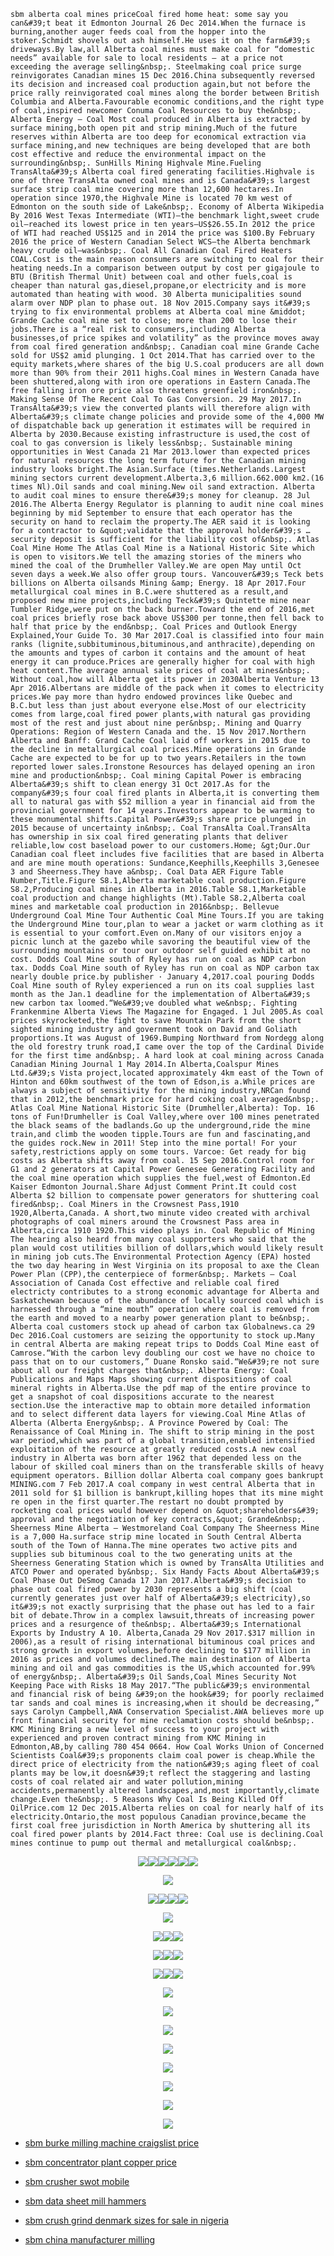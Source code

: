 
```
sbm alberta coal mines priceCoal fired home heat: some say you can&#39;t beat it Edmonton Journal 26 Dec 2014.When the furnace is burning,another auger feeds coal from the hopper into the stoker.Schmidt shovels out ash himself.He uses it on the farm&#39;s driveways.By law,all Alberta coal mines must make coal for “domestic needs” available for sale to local residents — at a price not exceeding the average selling&nbsp;. Steelmaking coal price surge reinvigorates Canadian mines 15 Dec 2016.China subsequently reversed its decision and increased coal production again,but not before the price rally reinvigorated coal mines along the border between British Columbia and Alberta.Favourable economic conditions,and the right type of coal,inspired newcomer Conuma Coal Resources to buy the&nbsp;. Alberta Energy — Coal Most coal produced in Alberta is extracted by surface mining,both open pit and strip mining.Much of the future reserves within Alberta are too deep for economical extraction via surface mining,and new techniques are being developed that are both cost effective and reduce the environmental impact on the surrounding&nbsp;. SunHills Mining Highvale Mine.Fueling TransAlta&#39;s Alberta coal fired generating facilities.Highvale is one of three TransAlta owned coal mines and is Canada&#39;s largest surface strip coal mine covering more than 12,600 hectares.In operation since 1970,the Highvale Mine is located 70 km west of Edmonton on the south side of Lake&nbsp;. Economy of Alberta Wikipedia By 2016 West Texas Intermediate (WTI)—the benchmark light,sweet crude oil—reached its lowest price in ten years—US$26.55.In 2012 the price of WTI had reached US$125 and in 2014 the price was $100.By February 2016 the price of Western Canadian Select WCS—the Alberta benchmark heavy crude oil—was&nbsp;. Coal All Canadian Coal Fired Heaters COAL.Cost is the main reason consumers are switching to coal for their heating needs.In a comparison between output by cost per gigajoule to BTU (British Thermal Unit) between coal and other fuels,coal is cheaper than natural gas,diesel,propane,or electricity and is more automated than heating with wood. 30 Alberta municipalities sound alarm over NDP plan to phase out. 18 Nov 2015.Company says it&#39;s trying to fix environmental problems at Alberta coal mine &middot; Grande Cache coal mine set to close; more than 200 to lose their jobs.There is a “real risk to consumers,including Alberta businesses,of price spikes and volatility” as the province moves away from coal fired generation and&nbsp;. Canadian coal mine Grande Cache sold for US$2 amid plunging. 1 Oct 2014.That has carried over to the equity markets,where shares of the big U.S.coal producers are all down more than 90% from their 2011 highs.Coal mines in Western Canada have been shuttered,along with iron ore operations in Eastern Canada.The free falling iron ore price also threatens greenfield iron&nbsp;. Making Sense Of The Recent Coal To Gas Conversion. 29 May 2017.In TransAlta&#39;s view the converted plants will therefore align with Alberta&#39;s climate change policies and provide some of the 4,000 MW of dispatchable back up generation it estimates will be required in Alberta by 2030.Because existing infrastructure is used,the cost of coal to gas conversion is likely less&nbsp;. Sustainable mining opportunities in West Canada 21 Mar 2013.lower than expected prices for natural resources the long term future for the Canadian mining industry looks bright.The Asian.Surface (times.Netherlands.Largest mining sectors current development.Alberta.3,6 million.662.000 km2.(16 times Nl).Oil sands and coal mining.New oil sand extraction. Alberta to audit coal mines to ensure there&#39;s money for cleanup. 28 Jul 2016.The Alberta Energy Regulator is planning to audit nine coal mines beginning by mid September to ensure that each operator has the security on hand to reclaim the property.The AER said it is looking for a contractor to &quot;validate that the approval holder&#39;s … security deposit is sufficient for the liability cost of&nbsp;. Atlas Coal Mine Home The Atlas Coal Mine is a National Historic Site which is open to visitors.We tell the amazing stories of the miners who mined the coal of the Drumheller Valley.We are open May until Oct seven days a week.We also offer group tours. Vancouver&#39;s Teck bets billions on Alberta oilsands Mining &amp; Energy. 18 Apr 2017.Four metallurgical coal mines in B.C.were shuttered as a result,and proposed new mine projects,including Teck&#39;s Quintette mine near Tumbler Ridge,were put on the back burner.Toward the end of 2016,met coal prices briefly rose back above US$300 per tonne,then fell back to half that price by the end&nbsp;. Coal Prices and Outlook Energy Explained,Your Guide To. 30 Mar 2017.Coal is classified into four main ranks (lignite,subbituminous,bituminous,and anthracite),depending on the amounts and types of carbon it contains and the amount of heat energy it can produce.Prices are generally higher for coal with high heat content.The average annual sale prices of coal at mines&nbsp;. Without coal,how will Alberta get its power in 2030Alberta Venture 13 Apr 2016.Albertans are middle of the pack when it comes to electricity prices.We pay more than hydro endowed provinces like Quebec and B.C.but less than just about everyone else.Most of our electricity comes from large,coal fired power plants,with natural gas providing most of the rest and just about nine per&nbsp;. Mining and Quarry Operations: Region of Western Canada and the. 15 Nov 2017.Northern Alberta and Banff: Grand Cache Coal laid off workers in 2015 due to the decline in metallurgical coal prices.Mine operations in Grande Cache are expected to be for up to two years.Retailers in the town reported lower sales.Ironstone Resources has delayed opening an iron mine and production&nbsp;. Coal mining Capital Power is embracing Alberta&#39;s shift to clean energy 31 Oct 2017.As for the company&#39;s four coal fired plants in Alberta,it is converting them all to natural gas with $52 million a year in financial aid from the provincial government for 14 years.Investors appear to be warming to these monumental shifts.Capital Power&#39;s share price plunged in 2015 because of uncertainty in&nbsp;. Coal TransAlta Coal.TransAlta has ownership in six coal fired generating plants that deliver reliable,low cost baseload power to our customers.Home; &gt;Our.Our Canadian coal fleet includes five facilities that are based in Alberta and are mine mouth operations: Sundance,Keephills,Keephills 3,Genesee 3 and Sheerness.They have a&nbsp;. Coal Data AER Figure Table Number,Title.Figure S8.1,Alberta marketable coal production.Figure S8.2,Producing coal mines in Alberta in 2016.Table S8.1,Marketable coal production and change highlights (Mt).Table S8.2,Alberta coal mines and marketable coal production in 2016&nbsp;. Bellevue Underground Coal Mine Tour Authentic Coal Mine Tours.If you are taking the Underground Mine tour,plan to wear a jacket or warm clothing as it is essential to your comfort.Even on.Many of our visitors enjoy a picnic lunch at the gazebo while savoring the beautiful view of the surrounding mountains or tour our outdoor self guided exhibit at no cost. Dodds Coal Mine south of Ryley has run on coal as NDP carbon tax. Dodds Coal Mine south of Ryley has run on coal as NDP carbon tax nearly double price.by publisher · January 4,2017.coal pouring Dodds Coal Mine south of Ryley experienced a run on its coal supplies last month as the Jan.1 deadline for the implementation of Alberta&#39;s new carbon tax loomed.“We&#39;ve doubled what we&nbsp;. Fighting Frankenmine Alberta Views The Magazine for Engaged. 1 Jul 2005.As coal prices skyrocketed,the fight to save Mountain Park from the short sighted mining industry and government took on David and Goliath proportions.It was August of 1969.Bumping Northward from Nordegg along the old forestry trunk road,I came over the top of the Cardinal Divide for the first time and&nbsp;. A hard look at coal mining across Canada Canadian Mining Journal 1 May 2014.In Alberta,Coalspur Mines Ltd.&#39;s Vista project,located approximately 4km east of the Town of Hinton and 60km southwest of the town of Edson,is a.While prices are always a subject of sensitivity for the mining industry,NRCan found that in 2012,the benchmark price for hard coking coal averaged&nbsp;. Atlas Coal Mine National Historic Site (Drumheller,Alberta): Top. 16 tons of Fun!Drumheller is Coal Valley,where over 100 mines penetrated the black seams of the badlands.Go up the underground,ride the mine train,and climb the wooden tipple.Tours are fun and fascinating,and the guides rock.New in 2011! Step into the mine portal! For your safety,restrictions apply on some tours. Varcoe: Get ready for big costs as Alberta shifts away from coal. 15 Sep 2016.Control room for G1 and 2 generators at Capital Power Genesee Generating Facility and the coal mine operation which supplies the fuel,west of Edmonton.Ed Kaiser Edmonton Journal.Share Adjust Comment Print.It could cost Alberta $2 billion to compensate power generators for shuttering coal fired&nbsp;. Coal Miners in the Crowsnest Pass,1910 1920,Alberta,Canada. A short,two minute video created with archival photographs of coal miners around the Crowsnest Pass area in Alberta,circa 1910 1920.This video plays in. Coal Republic of Mining The hearing also heard from many coal supporters who said that the plan would cost utilities billion of dollars,which would likely result in mining job cuts.The Environmental Protection Agency (EPA) hosted the two day hearing in West Virginia on its proposal to axe the Clean Power Plan (CPP),the centerpiece of former&nbsp;. Markets — Coal Association of Canada Cost effective and reliable coal fired electricty contributes to a strong economic advantage for Alberta and Saskatchewan because of the abundance of locally sourced coal which is harnessed through a “mine mouth” operation where coal is removed from the earth and moved to a nearby power generation plant to be&nbsp;. Alberta coal customers stock up ahead of carbon tax Globalnews.ca 29 Dec 2016.Coal customers are seizing the opportunity to stock up.Many in central Alberta are making repeat trips to Dodds Coal Mine east of Camrose.“With the carbon levy doubling our cost we have no choice to pass that on to our customers,” Duane Ronsko said.“We&#39;re not sure about all our freight charges that&nbsp;. Alberta Energy: Coal Publications and Maps Maps showing current dispositions of coal mineral rights in Alberta.Use the pdf map of the entire province to get a snapshot of coal dispositions accurate to the nearest section.Use the interactive map to obtain more detailed information and to select different data layers for viewing.Coal Mine Atlas of Alberta (Alberta Energy&nbsp;. A Province Powered by Coal: The Renaissance of Coal Mining in. The shift to strip mining in the post war period,which was part of a global transition,enabled intensified exploitation of the resource at greatly reduced costs.A new coal industry in Alberta was born after 1962 that depended less on the labour of skilled coal miners than on the transferable skills of heavy equipment operators. Billion dollar Alberta coal company goes bankrupt MINING.com 7 Feb 2017.A coal company in west central Alberta that in 2011 sold for $1 billion is bankrupt,killing hopes that its mine might re open in the first quarter.The restart no doubt prompted by rocketing coal prices would however depend on &quot;shareholders&#39; approval and the negotiation of key contracts,&quot; Grande&nbsp;. Sheerness Mine Alberta — Westmoreland Coal Company The Sheerness Mine is a 7,000 Ha.surface strip mine located in South Central Alberta south of the Town of Hanna.The mine operates two active pits and supplies sub bituminous coal to the two generating units at the Sheerness Generating Station which is owned by TransAlta Utilities and ATCO Power and operated by&nbsp;. Six Handy Facts About Alberta&#39;s Coal Phase Out DeSmog Canada 17 Jan 2017.Alberta&#39;s decision to phase out coal fired power by 2030 represents a big shift (coal currently generates just over half of Alberta&#39;s electricity),so it&#39;s not exactly surprising that the phase out has led to a fair bit of debate.Throw in a complex lawsuit,threats of increasing power prices and a resurgence of the&nbsp;. Alberta&#39;s International Exports by Industry A 10. Alberta,Canada 29 Nov 2017.$317 million in 2006),as a result of rising international bituminous coal prices and strong growth in export volumes,before declining to $177 million in 2016 as prices and volumes declined.The main destination of Alberta mining and oil and gas commodities is the US,which accounted for.99% of energy&nbsp;. Alberta&#39;s Oil Sands,Coal Mines Security Not Keeping Pace with Risks 18 May 2017.“The public&#39;s environmental and financial risk of being &#39;on the hook&#39; for poorly reclaimed tar sands and coal mines is increasing,when it should be decreasing,” says Carolyn Campbell,AWA Conservation Specialist.AWA believes more up front financial security for mine reclamation costs should be&nbsp;. KMC Mining Bring a new level of success to your project with experienced and proven contract mining from KMC Mining in Edmonton,AB,by calling 780 454 0664. How Coal Works Union of Concerned Scientists Coal&#39;s proponents claim coal power is cheap.While the direct price of electricity from the nation&#39;s aging fleet of coal plants may be low,it doesn&#39;t reflect the staggering and lasting costs of coal related air and water pollution,mining accidents,permanently altered landscapes,and,most importantly,climate change.Even the&nbsp;. 5 Reasons Why Coal Is Being Killed Off OilPrice.com 12 Dec 2015.Alberta relies on coal for nearly half of its electricity.Ontario,the most populous Canadian province,became the first coal free jurisdiction in North America by shuttering all its coal fired power plants by 2014.Fact three: Coal use is declining.Coal mines continue to pump out thermal and metallurgical coal&nbsp;. 
```

<div align="center">
  
<a rel="nofollow" href="https://m.shibang-china.com?f=github&k=sbm+alberta+coal+mines+price"><img src="https://static.shibang-china.com/en/l.png"></a><img src="https://static.shibang-china.com/en/hw.png"><a rel="nofollow" href="https://m.shibang-china.com/product/?f=github&k=sbm+alberta+coal+mines+price"><img src="https://static.shibang-china.com/en/p.png"></a><a rel="nofollow" href="https://m.shibang-china.com/cases/?f=github&k=sbm+alberta+coal+mines+price"><img src="https://static.shibang-china.com/en/c.png"></a><a rel="nofollow" href="https://m.shibang-china.com/news/?f=github&k=sbm+alberta+coal+mines+price"><img src="https://static.shibang-china.com/en/n.png"></a><a rel="nofollow" href="https://m.shibang-china.com?f=github&k=sbm+alberta+coal+mines+price"><img src="https://static.shibang-china.com/en/m.png"></a>

<a rel="nofollow" href="https://m.shibang-china.com/product/?f=github&k=sbm+alberta+coal+mines+price"><img src="https://static.shibang-china.com/en/b.jpg"></a>
  
<a rel="nofollow" href="https://m.shibang-china.com/solution-aggregate.html?f=github&k=sbm+alberta+coal+mines+price"><img src="https://static.shibang-china.com/en/a.jpg"></a><a rel="nofollow" href="https://m.shibang-china.com/solution-mine.html?f=github&k=sbm+alberta+coal+mines+price"><img src="https://static.shibang-china.com/en/m.jpg"></a><a rel="nofollow" href="https://m.shibang-china.com/solution-mill.html?f=github&k=sbm+alberta+coal+mines+price"><img src="https://static.shibang-china.com/en/g.jpg"></a><a rel="nofollow" href="https://m.shibang-china.com/solution-epc.html?f=github&k=sbm+alberta+coal+mines+price"><img src="https://static.shibang-china.com/en/e.jpg"></a>

<a rel="nofollow" href="https://m.shibang-china.com/product/?f=github&k=sbm+alberta+coal+mines+price"><img src="https://static.shibang-china.com/en/a-p.png"></a>

<a rel="nofollow" href="https://m.shibang-china.com/product/crusher/c6x.html?f=github&k=sbm+alberta+coal+mines+price"><img src="https://static.shibang-china.com/en/j.jpg"></a><a rel="nofollow" href="https://m.shibang-china.com/product/crusher/ci5x.html?f=github&k=sbm+alberta+coal+mines+price"><img src="https://static.shibang-china.com/en/i.jpg"></a><a rel="nofollow" href="https://m.shibang-china.com/product/crusher/hst.html?f=github&k=sbm+alberta+coal+mines+price"><img src="https://static.shibang-china.com/en/c.jpg"></a>

<a rel="nofollow" href="https://m.shibang-china.com/product/mill/mtw.html?f=github&k=sbm+alberta+coal+mines+price"><img src="https://static.shibang-china.com/en/mtw.jpg"></a><a rel="nofollow" href="https://m.shibang-china.com/product/mill/scm.html?f=github&k=sbm+alberta+coal+mines+price"><img src="https://static.shibang-china.com/en/scm.jpg"></a><a rel="nofollow" href="https://m.shibang-china.com/product/mill/lm.html?f=github&k=sbm+alberta+coal+mines+price"><img src="https://static.shibang-china.com/en/lm.jpg"></a>

<a rel="nofollow" href="https://m.shibang-china.com/product/sand/vsi6x.html?f=github&k=sbm+alberta+coal+mines+price"><img src="https://static.shibang-china.com/en/6x.jpg"></a><a rel="nofollow" href="https://m.shibang-china.com/product/sand/vu.html?f=github&k=sbm+alberta+coal+mines+price"><img src="https://static.shibang-china.com/en/vu.jpg"></a><a rel="nofollow" href="https://m.shibang-china.com/product/mobile/klun.html?f=github&k=sbm+alberta+coal+mines+price"><img src="https://static.shibang-china.com/en/k.jpg"></a>

<a rel="nofollow" href="https://m.shibang-china.com/cases/?f=github&k=sbm+alberta+coal+mines+price"><img src="https://static.shibang-china.com/en/case.png"></a>

<a rel="nofollow" href="https://m.shibang-china.com/cases/aggregate/202.html?f=github&k=sbm+alberta+coal+mines+price"><img src="https://static.shibang-china.com/en/c-1.jpg"></a>

<a rel="nofollow" href="https://m.shibang-china.com/cases/aggregate/203.html?f=github&k=sbm+alberta+coal+mines+price"><img src="https://static.shibang-china.com/en/c-2.jpg"></a>

<a rel="nofollow" href="https://m.shibang-china.com/cases/mill/123.html?f=github&k=sbm+alberta+coal+mines+price"><img src="https://static.shibang-china.com/en/c-3.jpg"></a>

<a rel="nofollow" href="https://m.shibang-china.com/contact_us.html?f=github&k=sbm+alberta+coal+mines+price"><img src="https://static.shibang-china.com/en/contact.png"></a>

<a rel="nofollow" href="https://swt.shibang-china.com/?f=github&k=sbm+alberta+coal+mines+price"><img src="https://static.shibang-china.com/en/chat.png"></a>

<a rel="nofollow" href="https://whatsapp.shibangsoft.com/WhatsApp.php?f=github&k=sbm+alberta+coal+mines+price"><img src="https://static.shibang-china.com/en/whatsapp.png"></a>

<a rel="nofollow" href="https://m.shibang-china.com/?f=github&k=sbm+alberta+coal+mines+price"><img src="https://static.shibang-china.com/en/website.png"></a>

</div>


* [sbm burke milling machine craigslist price](sbm%20burke%20milling%20machine%20craigslist%20price.md)

* [sbm concentrator plant copper price](sbm%20concentrator%20plant%20copper%20price.md)

* [sbm crusher swot mobile](sbm%20crusher%20swot%20mobile.md)

* [sbm data sheet mill hammers](sbm%20data%20sheet%20mill%20hammers.md)

* [sbm crush grind denmark sizes for sale in nigeria](sbm%20crush%20grind%20denmark%20sizes%20for%20sale%20in%20nigeria.md)

* [sbm china manufacturer milling](sbm%20china%20manufacturer%20milling.md)